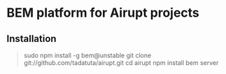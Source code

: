 BEM platform for Airupt projects
======

Installation
------------

> sudo npm install -g bem@unstable
> git clone git://github.com/tadatuta/airupt.git
> cd airupt
> npm install
> bem server